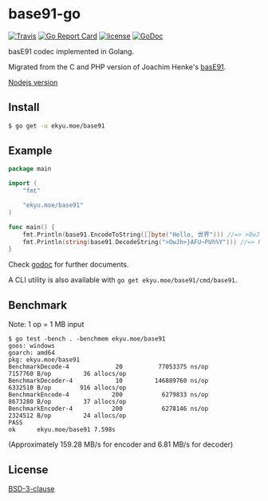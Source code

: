 # base91-go
[![Travis](https://img.shields.io/travis/Equim-chan/base91-go.svg)](https://travis-ci.org/Equim-chan/base91-go)
[![Go Report Card](https://goreportcard.com/badge/github.com/Equim-chan/base91-go)](https://goreportcard.com/report/github.com/Equim-chan/base91-go)
[![license](https://img.shields.io/badge/BSD-3-blue.svg)](https://github.com/Equim-chan/base91-go/blob/master/LICENSE)
[![GoDoc](http://img.shields.io/badge/godoc-reference-5272B4.svg)](https://godoc.org/ekyu.moe/base91)

basE91 codec implemented in Golang.

Migrated from the C and PHP version of Joachim Henke's [basE91](http://base91.sourceforge.net/).

[Nodejs version](https://github.com/Equim-chan/base91)

## Install
```bash
$ go get -u ekyu.moe/base91
```

## Example
```go
package main

import (
    "fmt"

    "ekyu.moe/base91"
)

func main() {
    fmt.Println(base91.EncodeToString([]byte("Hello, 世界"))) //=> >OwJh>}AFU~PUh%Y
    fmt.Println(string(base91.DecodeString(">OwJh>}AFU~PUh%Y"))) //=> Hello, 世界
}
```

Check [godoc](https://godoc.org/ekyu.moe/base91) for further documents.

A CLI utility is also available with `go get ekyu.moe/base91/cmd/base91`.

## Benchmark
Note: 1 op = 1 MB input
```plain
$ go test -bench . -benchmem ekyu.moe/base91
goos: windows
goarch: amd64
pkg: ekyu.moe/base91
BenchmarkDecode-4             20          77053375 ns/op         7157760 B/op         36 allocs/op
BenchmarkDecoder-4            10         146889760 ns/op         6332510 B/op        916 allocs/op
BenchmarkEncode-4            200           6279833 ns/op         8673280 B/op         37 allocs/op
BenchmarkEncoder-4           200           6278146 ns/op         2324512 B/op         24 allocs/op
PASS
ok      ekyu.moe/base91 7.598s
```

(Approximately 159.28 MB/s for encoder and 6.81 MB/s for decoder)

## License
[BSD-3-clause](https://github.com/Equim-chan/base91-go/blob/master/LICENSE)
